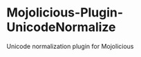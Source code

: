 Mojolicious-Plugin-UnicodeNormalize
===================================

Unicode normalization plugin for Mojolicious
